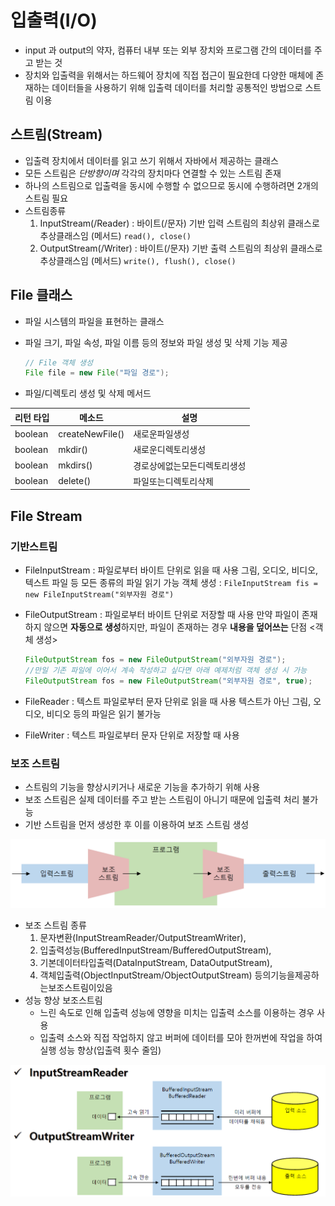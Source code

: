 # 입출력(I/O)

- input 과 output의 약자, 컴퓨터 내부 또는 외부 장치와 프로그램 간의 데이터를 주고 받는 것
- 장치와 입출력을 위해서는 하드웨어 장치에 직접 접근이 필요한데 다양한 매체에 존재하는 데이터들을 사용하기 위해 입출력 데이터를 처리할 공통적인 방법으로 스트림 이용

## 스트림(Stream)

- 입출력 장치에서 데이터를 읽고 쓰기 위해서 자바에서 제공하는 클래스
- 모든 스트림은 *단방향이며* 각각의 장치마다 연결할 수 있는 스트림 존재
- 하나의 스트림으로 입출력을 동시에 수행할 수 없으므로 동시에 수행하려면 2개의 스트림 필요
- 스트림종류
   	1. InputStream(/Reader) : 바이트(/문자) 기반 입력 스트림의 최상위 클래스로 추상클래스임
       (메서드) `read(), close()`
   	2. OutputStream(/Writer) : 바이트(/문자) 기반 출력 스트림의 최상위 클래스로 추상클래스임
       (메서드) `write(), flush(), close()`

## File 클래스

- 파일 시스템의 파일을 표현하는 클래스

- 파일 크기, 파일 속성, 파일 이름 등의 정보와 파일 생성 및 삭제 기능 제공

  ```java
  // File 객체 생성
  File file = new File("파일 경로");
  ```

- 파일/디렉토리 생성 및 삭제 메서드

| 리턴 타입 | 메소드          | 설명                         |
| --------- | --------------- | ---------------------------- |
| boolean   | createNewFile() | 새로운파일생성               |
| boolean   | mkdir()         | 새로운디렉토리생성           |
| boolean   | mkdirs()        | 경로상에없는모든디렉토리생성 |
| boolean   | delete()        | 파일또는디렉토리삭제         |

## File Stream

### 기반스트림

- FileInputStream : 파일로부터 바이트 단위로 읽을 때 사용
  그림, 오디오, 비디오, 텍스트 파일 등 모든 종류의 파일 읽기 가능
  객체 생성 : `FileInputStream fis = new FileInputStream("외부자원 경로")`

- FileOutputStream : 파일로부터 바이트 단위로 저장할 때 사용
  만약 파일이 존재하지 않으면 **자동으로 생성**하지만, 파일이 존재하는 경우 **내용을 덮어쓰는** 단점
  <객체 생성>

  ```java
  FileOutputStream fos = new FileOutputStream("외부자원 경로");
  //만일 기존 파일에 이어서 계속 작성하고 싶다면 아래 예제처럼 객체 생성 시 가능
  FileOutputStream fos = new FileOutputStream("외부자원 경로", true);
  ```

- FileReader : 텍스트 파일로부터 문자 단위로 읽을 때 사용
  텍스트가 아닌 그림, 오디오, 비디오 등의 파일은 읽기 불가능

- FileWriter : 텍스트 파일로부터 문자 단위로 저장할 때 사용

### 보조 스트림

- 스트림의 기능을 향상시키거나 새로운 기능을 추가하기 위해 사용
- 보조 스트림은 실제 데이터를 주고 받는 스트림이 아니기 때문에 입출력 처리 불가능
- 기반 스트림을 먼저 생성한 후 이를 이용하여 보조 스트림 생성

<img src=".\image\Java16_0420_입출력(IO)_01보조스트림.png" alt="Java16_0420_입출력(IO)_01보조스트림" style="zoom:50%;" />

- 보조 스트림 종류
  1. 문자변환(InputStreamReader/OutputStreamWriter),
  2. 입출력성능(BufferedInputStream/BufferedOutputStream),
  3. 기본데이터타입출력(DataInputStream, DataOutputStream),
  4. 객체입출력(ObjectInputStream/ObjectOutputStream) 등의기능을제공하는보조스트림이있음
- 성능 향상 보조스트림
  - 느린 속도로 인해 입출력 성능에 영향을 미치는 입출력 소스를 이용하는 경우 사용
  - 입출력 소스와 직접 작업하지 않고 버퍼에 데이터를 모아 한꺼번에 작업을 하여 실행 성능 향상(입출력 횟수 줄임)

<img src=".\image\Java16_0420_입출력(IO)_02성능향상보조스트림.png" alt="Java16_0420_입출력(IO)_02성능향상보조스트림" style="zoom:60%;" />



